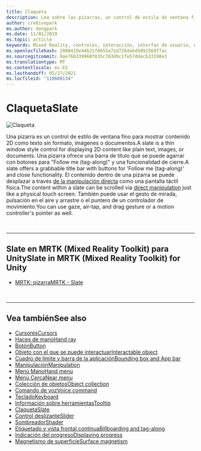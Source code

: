 ```yaml
---
title: Claqueta
description: Lea sobre las pizarras, un control de estilo de ventana fino para mostrar contenido 2D mediante Mixed Reality Toolkit.
author: cre8ivepark
ms.author: dongpark
ms.date: 11/01/2019
ms.topic: article
keywords: Mixed Reality, controles, interacción, interfaz de usuario, experiencia de usuario, casco de realidad mixta, casco de realidad mixta de Windows, casco de realidad virtual, HoloLens, Slate, MRTK, Mixed Reality Toolkit
ms.openlocfilehash: 2988419e44b21f6655a71d726dabd5091569f7ac
ms.sourcegitcommit: 9ae76b339968f035c703d9c1fe57ddecb33198e3
ms.translationtype: MT
ms.contentlocale: es-ES
ms.lasthandoff: 05/27/2021
ms.locfileid: "110600134"
---
```

# <a name="slate"></a><span data-ttu-id="42ed8-104">Claqueta</span><span class="sxs-lookup"><span data-stu-id="42ed8-104">Slate</span></span>

![Claqueta](images/UX_Hero_Slate.jpg)

<span data-ttu-id="42ed8-106">Una pizarra es un control de estilo de ventana fino para mostrar contenido 2D como texto sin formato, imágenes o documentos.</span><span class="sxs-lookup"><span data-stu-id="42ed8-106">A slate is a thin window style control for displaying 2D content like plain text, images, or documents.</span></span> <span data-ttu-id="42ed8-107">Una pizarra ofrece una barra de título que se puede agarrar con botones para "Follow me (tag-along)" y una funcionalidad de cierre.</span><span class="sxs-lookup"><span data-stu-id="42ed8-107">A slate offers a grabbable title bar with buttons for 'Follow me (tag-along)' and close functionality.</span></span> <span data-ttu-id="42ed8-108">El contenido dentro de una pizarra se puede desplazar a través [de la manipulación directa](direct-manipulation.md#2d-slate-interaction) como una pantalla táctil física.</span><span class="sxs-lookup"><span data-stu-id="42ed8-108">The content within a slate can be scrolled via [direct manipulation](direct-manipulation.md#2d-slate-interaction) just like a physical touch screen.</span></span> <span data-ttu-id="42ed8-109">También puede usar el gesto de mirada, pulsación en el aire y arrastre o el puntero de un controlador de movimiento.</span><span class="sxs-lookup"><span data-stu-id="42ed8-109">You can use gaze, air-tap, and drag gesture or a motion controller's pointer as well.</span></span>

<br>

---

## <a name="slate-in-mrtk-mixed-reality-toolkit-for-unity"></a><span data-ttu-id="42ed8-110">Slate en MRTK (Mixed Reality Toolkit) para Unity</span><span class="sxs-lookup"><span data-stu-id="42ed8-110">Slate in MRTK (Mixed Reality Toolkit) for Unity</span></span>

* [<span data-ttu-id="42ed8-111">MRTK: pizarra</span><span class="sxs-lookup"><span data-stu-id="42ed8-111">MRTK - Slate</span></span>](/windows/mixed-reality/mrtk-unity/features/ux-building-blocks/slate)

<br>

---

## <a name="see-also"></a><span data-ttu-id="42ed8-112">Vea también</span><span class="sxs-lookup"><span data-stu-id="42ed8-112">See also</span></span>

* [<span data-ttu-id="42ed8-113">Cursores</span><span class="sxs-lookup"><span data-stu-id="42ed8-113">Cursors</span></span>](cursors.md)
* [<span data-ttu-id="42ed8-114">Haces de mano</span><span class="sxs-lookup"><span data-stu-id="42ed8-114">Hand ray</span></span>](point-and-commit.md)
* [<span data-ttu-id="42ed8-115">Botón</span><span class="sxs-lookup"><span data-stu-id="42ed8-115">Button</span></span>](button.md)
* [<span data-ttu-id="42ed8-116">Objeto con el que se puede interactuar</span><span class="sxs-lookup"><span data-stu-id="42ed8-116">Interactable object</span></span>](interactable-object.md)
* [<span data-ttu-id="42ed8-117">Cuadro de límite y barra de la aplicación</span><span class="sxs-lookup"><span data-stu-id="42ed8-117">Bounding box and App bar</span></span>](app-bar-and-bounding-box.md)
* [<span data-ttu-id="42ed8-118">Manipulación</span><span class="sxs-lookup"><span data-stu-id="42ed8-118">Manipulation</span></span>](direct-manipulation.md)
* [<span data-ttu-id="42ed8-119">Menú Mano</span><span class="sxs-lookup"><span data-stu-id="42ed8-119">Hand menu</span></span>](hand-menu.md)
* [<span data-ttu-id="42ed8-120">Menú Cerca</span><span class="sxs-lookup"><span data-stu-id="42ed8-120">Near menu</span></span>](near-menu.md)
* [<span data-ttu-id="42ed8-121">Colección de objetos</span><span class="sxs-lookup"><span data-stu-id="42ed8-121">Object collection</span></span>](object-collection.md)
* [<span data-ttu-id="42ed8-122">Comando de voz</span><span class="sxs-lookup"><span data-stu-id="42ed8-122">Voice command</span></span>](voice-input.md)
* [<span data-ttu-id="42ed8-123">Teclado</span><span class="sxs-lookup"><span data-stu-id="42ed8-123">Keyboard</span></span>](keyboard.md)
* [<span data-ttu-id="42ed8-124">Información sobre herramientas</span><span class="sxs-lookup"><span data-stu-id="42ed8-124">Tooltip</span></span>](tooltip.md)
* [<span data-ttu-id="42ed8-125">Claqueta</span><span class="sxs-lookup"><span data-stu-id="42ed8-125">Slate</span></span>](slate.md)
* [<span data-ttu-id="42ed8-126">Control deslizante</span><span class="sxs-lookup"><span data-stu-id="42ed8-126">Slider</span></span>](slider.md)
* [<span data-ttu-id="42ed8-127">Sombreador</span><span class="sxs-lookup"><span data-stu-id="42ed8-127">Shader</span></span>](shader.md)
* [<span data-ttu-id="42ed8-128">Etiquetado y vista frontal continua</span><span class="sxs-lookup"><span data-stu-id="42ed8-128">Billboarding and tag-along</span></span>](billboarding-and-tag-along.md)
* [<span data-ttu-id="42ed8-129">Indicación del progreso</span><span class="sxs-lookup"><span data-stu-id="42ed8-129">Displaying progress</span></span>](progress.md)
* [<span data-ttu-id="42ed8-130">Magnetismo de superficie</span><span class="sxs-lookup"><span data-stu-id="42ed8-130">Surface magnetism</span></span>](surface-magnetism.md)